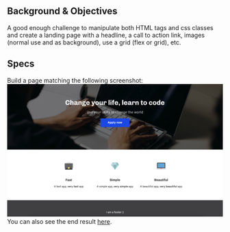 ## Background & Objectives

A good enough challenge to manipulate both HTML tags and css classes and create a landing page with a headline, a call to action link, images (normal use and as background), use a grid (flex or grid), etc.

## Specs

Build a page matching the following screenshot:
![Here is what you should build in this challenge](images/end-result.png)
You can also see the end result [here](https://oussa.github.io/html-css-challenges/challenge3/).
